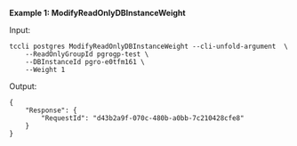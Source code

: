 **Example 1: ModifyReadOnlyDBInstanceWeight**



Input: 

```
tccli postgres ModifyReadOnlyDBInstanceWeight --cli-unfold-argument  \
    --ReadOnlyGroupId pgrogp-test \
    --DBInstanceId pgro-e0tfm161 \
    --Weight 1
```

Output: 
```
{
    "Response": {
        "RequestId": "d43b2a9f-070c-480b-a0bb-7c210428cfe8"
    }
}
```

